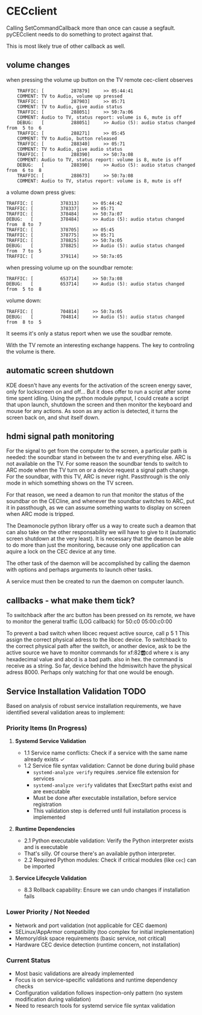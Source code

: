 # CECclient

Calling SetCommandCallback more than once can cause a segfault.
pyCECclient needs to do something to protect against that.

This is most likely true of other callback as well.

## volume changes

when pressing the volume up button on the TV remote cec-client observes
```
    TRAFFIC: [          287879]     >> 05:44:41
    COMMENT: TV to Audio, volume up pressed
    TRAFFIC: [          287903]     >> 05:71
    COMMENT: TV to Audio, give audio status
    TRAFFIC: [          288051]     >> 50:7a:06
    COMMENT: Audio to TV, status report: volume is 6, mute is off
    DEBUG:   [          288051]     >> Audio (5): audio status changed from  5 to  6
    TRAFFIC: [          288271]     >> 05:45
    COMMENT: TV to Audio, button released
    TRAFFIC: [          288340]     >> 05:71
    COMMENT: TV to Audio, give audio status
    TRAFFIC: [          288390]     >> 50:7a:08
    COMMENT: Audio to TV, status report: volume is 8, mute is off
    DEBUG:   [          288390]     >> Audio (5): audio status changed from  6 to  8
    TRAFFIC: [          288673]     >> 50:7a:08
    COMMENT: Audio to TV, status report: volume is 8, mute is off
```
a volume down press gives:
```
TRAFFIC: [          378313]     >> 05:44:42
TRAFFIC: [          378337]     >> 05:71
TRAFFIC: [          378484]     >> 50:7a:07
DEBUG:   [          378484]     >> Audio (5): audio status changed from  8 to  7
TRAFFIC: [          378705]     >> 05:45
TRAFFIC: [          378775]     >> 05:71
TRAFFIC: [          378825]     >> 50:7a:05
DEBUG:   [          378825]     >> Audio (5): audio status changed from  7 to  5
TRAFFIC: [          379114]     >> 50:7a:05
```
when pressing volume up on the soundbar remote:
```
TRAFFIC: [          653714]     >> 50:7a:08
DEBUG:   [          653714]     >> Audio (5): audio status changed from  5 to  8
```

volume down:
```
TRAFFIC: [          704814]     >> 50:7a:05
DEBUG:   [          704814]     >> Audio (5): audio status changed from  8 to  5
```

It seems it's only a status report when we use the soudbar remote.

With the TV remote an interesting exchange happens.
The key to controling the volume is there.

## automatic screen shutdown

KDE doesn't have any events for the activation of the screen energy saver, only for lockscreen on and off...
But it does offer to run a script after some time spent idling.
Using the python module pynput, I could create a script that upon launch, shutdown the screen and then monitor the keyboard and mouse for any actions. As soon as any action is detected, it turns the screen back on, and shut itself down.

## hdmi signal path monitoring
For the signal to get from the computer to the screen, a particular path is needed: the soundbar stand in between the tv and everything else. ARC is not available on the TV. For some reason the soundbar tends to switch to ARC mode when the TV turn on or a device request a signal path change. For the soundbar, with this TV, ARC is never right. Passthrough is the only mode in which something shows on the TV screen.

For that reason, we need a deamon to run that monitor the status of the soundbar on the CECline, and whenever the soundbar switches to ARC, put it in passthough, as we can assume something wants to display on screen when ARC mode is tripped.

The Deamonocle python library offer us a way to create such a deamon that can also take on the other responsability we will have to give to it (automatic screen shutdown at the very least). It is necessary that the deamon be able to do more than just the monitoring, because only one application can aquire a lock on the CEC device at any time.

The other task of the daemon will be accomplished by calling the daemon with options and perhaps arguments to launch other tasks.

A service must then be created to run the daemon on computer launch.

## callbacks - what make them tick?


To switchback after the arc button has been pressed on its remote,
we have to monitor the general traffic (LOG callback) for
50:c0
05:00:c0:00

To prevent a bad switch when libcec request active source, call
p 5 1
This assign the correct physical adress to the libcec device.
To switchback to the correct physical path after the switch, or another device, ask to be the active source
we have to monitor commands for
xf:82:ab:cd
where x is any hexadecimal value and abcd is a bad path. also in hex.
the command is receive as a string.
So far, device behind the hdmiswitch have the physical adress 8000.
Perhaps only watching for that one would be enough.

## Service Installation Validation TODO

Based on analysis of robust service installation requirements, we have identified several validation areas to implement:

### Priority Items (In Progress)
1. **Systemd Service Validation**
   - 1.1 Service name conflicts: Check if a service with the same name already exists ✓
   - 1.2 Service file syntax validation: Cannot be done during build phase
        - `systemd-analyze verify` requires .service file extension for services
        - `systemd-analyze verify` validates that ExecStart paths exist and are executable
        - Must be done after executable installation, before service registration
        - This validation step is deferred until full installation process is implemented
   
2. **Runtime Dependencies** 
   - 2.1 Python executable validation: Verify the Python interpreter exists and is executable
    - That's silly. Of course there's an available python interpreter.
   - 2.2 Required Python modules: Check if critical modules (like `cec`) can be imported

3. **Service Lifecycle Validation**
   - 8.3 Rollback capability: Ensure we can undo changes if installation fails

### Lower Priority / Not Needed
- Network and port validation (not applicable for CEC daemon)
- SELinux/AppArmor compatibility (too complex for initial implementation)
- Memory/disk space requirements (basic service, not critical)
- Hardware CEC device detection (runtime concern, not installation)

### Current Status
- Most basic validations are already implemented
- Focus is on service-specific validations and runtime dependency checks
- Configuration validation follows inspection-only pattern (no system modification during validation)
- Need to research tools for systemd service file syntax validation
